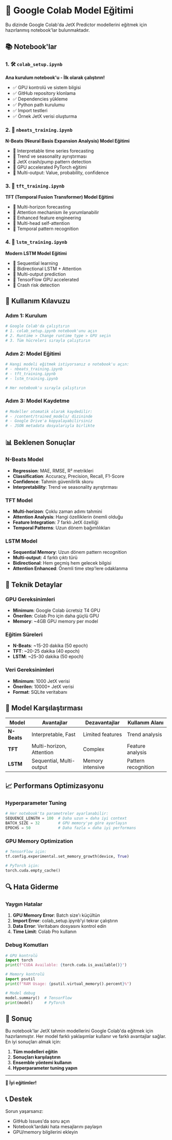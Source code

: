 # 🚀 Google Colab Model Eğitimi

Bu dizinde Google Colab'da JetX Predictor modellerini eğitmek için hazırlanmış notebook'lar bulunmaktadır.

## 📚 Notebook'lar

### 1. 🛠️ `colab_setup.ipynb`
**Ana kurulum notebook'u - İlk olarak çalıştırın!**

- ✅ GPU kontrolü ve sistem bilgisi
- ✅ GitHub repository klonlama
- ✅ Dependencies yükleme
- ✅ Python path kurulumu
- ✅ Import testleri
- ✅ Örnek JetX verisi oluşturma

### 2. 🧠 `nbeats_training.ipynb`
**N-Beats (Neural Basis Expansion Analysis) Model Eğitimi**

- 🎯 Interpretable time series forecasting
- 🎯 Trend ve seasonality ayrıştırması
- 🎯 JetX crash/pump pattern detection
- 🎯 GPU accelerated PyTorch eğitimi
- 🎯 Multi-output: Value, probability, confidence

### 3. 🔮 `tft_training.ipynb`
**TFT (Temporal Fusion Transformer) Model Eğitimi**

- 🎯 Multi-horizon forecasting
- 🎯 Attention mechanism ile yorumlanabilir
- 🎯 Enhanced feature engineering
- 🎯 Multi-head self-attention
- 🎯 Temporal pattern recognition

### 4. 🧮 `lstm_training.ipynb`
**Modern LSTM Model Eğitimi**

- 🎯 Sequential learning
- 🎯 Bidirectional LSTM + Attention
- 🎯 Multi-output prediction
- 🎯 TensorFlow GPU accelerated
- 🎯 Crash risk detection

## 🚀 Kullanım Kılavuzu

### Adım 1: Kurulum
```python
# Google Colab'da çalıştırın
# 1. colab_setup.ipynb notebook'unu açın
# 2. Runtime > Change runtime type > GPU seçin
# 3. Tüm hücreleri sırayla çalıştırın
```

### Adım 2: Model Eğitimi
```python
# Hangi modeli eğitmek istiyorsanız o notebook'u açın:
# - nbeats_training.ipynb
# - tft_training.ipynb
# - lstm_training.ipynb

# Her notebook'u sırayla çalıştırın
```

### Adım 3: Model Kaydetme
```python
# Modeller otomatik olarak kaydedilir:
# - /content/trained_models/ dizininde
# - Google Drive'a kopyalayabilirsiniz
# - JSON metadata dosyalarıyla birlikte
```

## 📊 Beklenen Sonuçlar

### N-Beats Model
- **Regression**: MAE, RMSE, R² metrikleri
- **Classification**: Accuracy, Precision, Recall, F1-Score
- **Confidence**: Tahmin güvenilirlik skoru
- **Interpretability**: Trend ve seasonality ayrıştırması

### TFT Model
- **Multi-horizon**: Çoklu zaman adımı tahmini
- **Attention Analysis**: Hangi özelliklerin önemli olduğu
- **Feature Integration**: 7 farklı JetX özelliği
- **Temporal Patterns**: Uzun dönem bağımlılıkları

### LSTM Model
- **Sequential Memory**: Uzun dönem pattern recognition
- **Multi-output**: 4 farklı çıktı türü
- **Bidirectional**: Hem geçmiş hem gelecek bilgisi
- **Attention Enhanced**: Önemli time step'lere odaklanma

## 🔧 Teknik Detaylar

### GPU Gereksinimleri
- **Minimum**: Google Colab ücretsiz T4 GPU
- **Önerilen**: Colab Pro için daha güçlü GPU
- **Memory**: ~4GB GPU memory per model

### Eğitim Süreleri
- **N-Beats**: ~15-20 dakika (50 epoch)
- **TFT**: ~20-25 dakika (40 epoch)
- **LSTM**: ~25-30 dakika (50 epoch)

### Veri Gereksinimleri
- **Minimum**: 1000 JetX verisi
- **Önerilen**: 10000+ JetX verisi
- **Format**: SQLite veritabanı

## 🎯 Model Karşılaştırması

| Model | Avantajlar | Dezavantajlar | Kullanım Alanı |
|-------|-----------|---------------|-----------------|
| **N-Beats** | Interpretable, Fast | Limited features | Trend analysis |
| **TFT** | Multi-horizon, Attention | Complex | Feature analysis |
| **LSTM** | Sequential, Multi-output | Memory intensive | Pattern recognition |

## 📈 Performans Optimizasyonu

### Hyperparameter Tuning
```python
# Her notebook'ta parametreler ayarlanabilir:
SEQUENCE_LENGTH = 100  # Daha uzun = daha iyi context
BATCH_SIZE = 32        # GPU memory'ye göre ayarlayın
EPOCHS = 50            # Daha fazla = daha iyi performans
```

### GPU Memory Optimization
```python
# TensorFlow için:
tf.config.experimental.set_memory_growth(device, True)

# PyTorch için:
torch.cuda.empty_cache()
```

## 🔍 Hata Giderme

### Yaygın Hatalar
1. **GPU Memory Error**: Batch size'ı küçültün
2. **Import Error**: colab_setup.ipynb'yi tekrar çalıştırın
3. **Data Error**: Veritabanı dosyasını kontrol edin
4. **Time Limit**: Colab Pro kullanın

### Debug Komutları
```python
# GPU kontrolü
import torch
print(f"CUDA Available: {torch.cuda.is_available()}")

# Memory kontrolü
import psutil
print(f"RAM Usage: {psutil.virtual_memory().percent}%")

# Model debug
model.summary()  # TensorFlow
print(model)     # PyTorch
```

## 🎉 Sonuç

Bu notebook'lar JetX tahmin modellerini Google Colab'da eğitmek için hazırlanmıştır. Her model farklı yaklaşımlar kullanır ve farklı avantajlar sağlar. En iyi sonuçları almak için:

1. **Tüm modelleri eğitin**
2. **Sonuçları karşılaştırın**
3. **Ensemble yöntemi kullanın**
4. **Hyperparameter tuning yapın**

---

**🚀 İyi eğitimler!**

## 📞 Destek

Sorun yaşarsanız:
- GitHub Issues'da soru açın
- Notebook'lardaki hata mesajlarını paylaşın
- GPU/memory bilgilerini ekleyin
